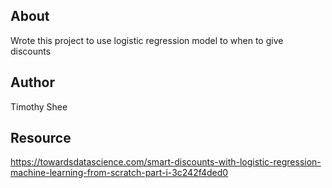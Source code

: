 ## About
Wrote this project to use logistic regression model to when to give discounts

## Author
Timothy Shee

## Resource
https://towardsdatascience.com/smart-discounts-with-logistic-regression-machine-learning-from-scratch-part-i-3c242f4ded0
